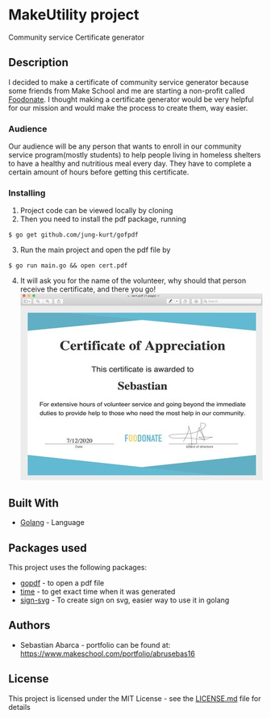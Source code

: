 # MakeUtility project
Community service Certificate generator

## Description
I decided to make a certificate of community service generator because some
friends from Make School and me are starting a non-profit called [Foodonate](https://www.foodonate.org/).
I thought making a certificate generator would be very helpful for our mission and
would make the process to create them, way easier.

### Audience
Our audience will be any person that wants to enroll in our community service program(mostly students)
to help people living in homeless shelters to have a healthy and nutritious meal every day. They have
to complete a certain amount of hours before getting this certificate.


### Installing

1. Project code can be viewed locally by cloning
2. Then you need to install the pdf package, running
```
$ go get github.com/jung-kurt/gofpdf
```
3. Run the main project and open the pdf file by
```
$ go run main.go && open cert.pdf
```
4. It will ask you for the name of the volunteer, why should that person receive the certificate, and there you go!
![alt text](https://github.com/abrusebas1997/makeutility/blob/master/images/certificate%20(2).jpg)
## Built With

* [Golang](https://golang.org/) - Language

## Packages used
This project uses the following packages:

* [gopdf](https://github.com/jung-kurt/gofpdf) - to open a pdf file
* [time](https://golang.org/pkg/time/) - to get exact time when it was generated
* [sign-svg](https://willowsystems.github.io/jSignature/#/demo/) - To create sign on svg, easier way to use it in golang

## Authors

* Sebastian Abarca - portfolio can be found at:
https://www.makeschool.com/portfolio/abrusebas16


## License

This project is licensed under the MIT License - see the [LICENSE.md](LICENSE.md) file for details
